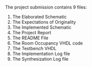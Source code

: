 The project submission contains 9 files:

1. The Elaborated Schematic
2. The Expectations of Originality
3. The Implemented Schematic
4. The Project Report
5. The README File
6. The Room Occupancy VHDL code
7. The Testbench VHDL
8. The Implementation Log file
9. The Synthesization Log file
